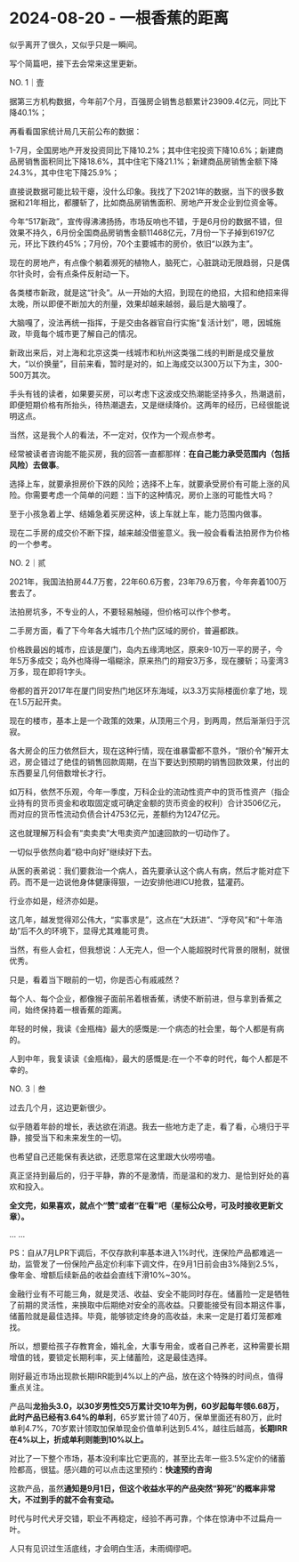 # 2024-08-20 - 一根香蕉的距离

似乎离开了很久，又似乎只是一瞬间。

写个简篇吧，接下去会常来这里更新。

NO. 1｜壹

据第三方机构数据，今年前7个月，百强房企销售总额累计23909.4亿元，同比下降40.1%；

再看看国家统计局几天前公布的数据：

1-7月，全国房地产开发投资同比下降10.2%；其中住宅投资下降10.6%；新建商品房销售面积同比下降18.6%，其中住宅下降21.1%；新建商品房销售金额下降24.3%，其中住宅下降25.9%；

直接说数据可能比较干瘪，没什么印象。我找了下2021年的数据，当下的很多数据和21年相比，都腰斩了，比如商品房销售面积、房地产开发企业到位资金等。

今年“517新政”，宣传得沸沸扬扬，市场反响也不错，于是6月份的数据不错，但效果不持久，6月份全国商品房销售金额11468亿元，7月份一下子掉到6197亿元，环比下跌约45%；7月份，70个主要城市的房价，依旧“以跌为主”。

现在的房地产，有点像个躺着濒死的植物人，脑死亡，心脏跳动无限趋弱，只是偶尔针灸时，会有点条件反射动一下。

各类楼市新政，就是这“针灸”。从一开始的大招，到现在的绝招，大招和绝招来得太晚，所以即便不断加大的剂量，效果却越来越弱，最后是大脑嘎了。

大脑嘎了，没法再统一指挥，于是交由各器官自行实施“复活计划”，嗯，因城施政，毕竟每个城市更了解自己的情况。

新政出来后，对上海和北京这类一线城市和杭州这类强二线的判断是成交量放大，“以价换量”，目前来看，暂时是对的，如上海成交以300万以下为主，300-500万其次。

手头有钱的读者，如果要买房，可以考虑下这波成交热潮能坚持多久，热潮退前，即便短期价格有所抬头，待热潮退去，又是继续降价。这两年的经历，已经很能说明这点。

当然，这是我个人的看法，不一定对，仅作为一个观点参考。

经常被读者咨询能不能买房，我的回答一直都那样：**在自己能力承受范围内（包括风险）去做事**。

选择上车，就要承担房价下跌的风险；选择不上车，就要承受房价有可能上涨的风险。你需要考虑一个简单的问题：当下的这种情况，房价上涨的可能性大吗？

至于小孩急着上学、结婚急着买房这种，该上车就上车，能力范围内做事。

现在二手房的成交价不断下探，越来越没借鉴意义。我一般会看看法拍房作为价格的一个参考。

NO. 2｜贰

2021年，我国法拍房44.7万套，22年60.6万套，23年79.6万套，今年奔着100万套去了。

法拍房坑多，不专业的人，不要轻易触碰，但价格可以作个参考。

二手房方面，看了下今年各大城市几个热门区域的房价，普遍都跌。

价格跌最凶的城市，应该是厦门，岛内五缘湾地区，原来9-10万一平的房子，今年5万多成交；岛外也降得一塌糊涂，原来热门的翔安3万多，现在腰斩；马銮湾3万多，现在即将1字头。

帝都的首开2017年在厦门同安热门地区环东海域，以3.3万实际楼面价拿了地，现在1.5万起开卖。

现在的楼市，基本上是一个政策的效果，从顶用三个月，到两周，然后渐渐归于沉寂。

各大房企的压力依然巨大，现在这种行情，现在谁暴雷都不意外，“限价令”解开太迟，房企错过了绝佳的销售回款周期，在当下要达到预期的销售回款效果，付出的东西要呈几何倍数增长才行。

如万科，依然不乐观，今年一季度，万科企业的流动性资产中的货币性资产（指企业持有的货币资金和收取固定或可确定金额的货币资金的权利）合计3506亿元，而对应的货币性流动负债合计4753亿元，差额约为1247亿元。

这也就理解万科会有“卖卖卖”大甩卖资产加速回款的一切动作了。

一切似乎依然向着“稳中向好”继续好下去。

从医的表弟说：我们要救治一个病人，首先要承认这个病人有病，然后才能对症下药。而不是一边说他身体健康得狠，一边安排他进ICU抢救，猛灌药。

行业亦如是，经济亦如是。

这几年，越发觉得邓公伟大，“实事求是”，这点在“大跃进”、“浮夸风”和“十年浩劫”后不久的环境下，显得尤其难能可贵。

当然，有些人会杠，但我想说：人无完人，但一个人能超脱时代背景的限制，就很优秀。

只是，看着当下眼前的一切，你是否心有戚戚然？

每个人、每个企业，都像猴子面前吊着根香蕉，诱使不断前进，但与拿到香蕉之间，始终保持着一根香蕉的距离。

年轻的时候，我读《金瓶梅》最大的感慨是:一个病态的社会里，每个人都是有病的。

人到中年，我复读读《金瓶梅》，最大的感慨是:在一个不幸的时代，每个人都是不幸的。

NO. 3｜叁

过去几个月，这边更新很少。

似乎随着年龄的增长，表达欲在消退。我去一些地方走了走，看了看，心境归于平静，接受当下和未来发生的一切。

也希望自己还能保有表达欲，还愿意常在这里跟大伙唠唠嗑。

真正坚持到最后的，归于平静，靠的不是激情，而是温和的发力、是恰到好处的喜欢和投入。

**全文完，如果喜欢，就点个“赞”或者“在看”吧（星标公众号，可及时接收更新文章）。**

... ...

PS：自从7月LPR下调后，不仅存款利率基本进入1%时代，连保险产品都难逃一劫，监管发了一份保险产品定价利率下调文件，在9月1日前会由3%降到2.5%，像年金、增额后续新品的收益会直线下滑10%~30%。

金融行业有不可能三角，就是灵活、收益、安全不能同时存在。储蓄险一定是牺牲了前期的灵活性，来换取中后期绝对安全的高收益。只要能接受有回本期这件事，储蓄险就是最佳选择。毕竟，能够锁定终身的高收益，未来一定是打着灯笼都难找。

所以，想要给孩子存教育金，婚礼金，大事专用金，或者自己养老，这种需要长期增值的钱，要锁定长期利率，买上储蓄险，这是最佳选择。

刚好最近市场出现款长期IRR能到4%以上的产品，放在这个特殊的时间点，值得重点关注。

产品叫**龙抬头3.0，**以30岁男性交5万累计交10年为例，60岁起每年领6.68万，此时**产品已经有3.64%的单利**，65岁累计领了40万，保单里面还有80万，此时单利4.7%，70岁累计领取加保单现金价值单利达到5.4%，越往后越高，**长期IRR在4%以上，折成单利则能到10%以上。**

对比了一下整个市场，基本没利率比它更高的，甚至比去年一些3.5%定价的储蓄险都高，很猛。感兴趣的可以点击这里预约：**快速预约咨询**

这款产品，虽然**通知是9月1日，但这个收益水平的产品突然“猝死”的概率非常大，不过到手的就不会有变动。**

时代与时代犬牙交错，职业不再稳定，经验不再可靠，个体在惊涛中不过扁舟一叶。

人只有见识过生活底线，才会明白生活，未雨绸缪吧。